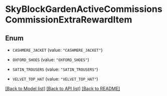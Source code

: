 # SkyBlockGardenActiveCommissionsCommissionExtraRewardItem

## Enum


* `CASHMERE_JACKET` (value: `"CASHMERE_JACKET"`)

* `OXFORD_SHOES` (value: `"OXFORD_SHOES"`)

* `SATIN_TROUSERS` (value: `"SATIN_TROUSERS"`)

* `VELVET_TOP_HAT` (value: `"VELVET_TOP_HAT"`)


[[Back to Model list]](../README.md#documentation-for-models) [[Back to API list]](../README.md#documentation-for-api-endpoints) [[Back to README]](../README.md)


